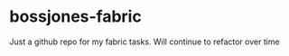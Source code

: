 bossjones-fabric
================

Just a github repo for my fabric tasks. Will continue to refactor over time
